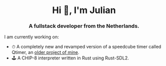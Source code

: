 <h1 align="center">Hi 👋, I'm Julian</h1>
<h3 align="center">A fullstack developer from the Netherlands.</h3>
<p>I am currently working on: </p>
<ul>
    <li>⏱ A completely new and revamped version of a speedcube timer called Qtimer, an <a href="https://github.com/julianollivieira/qtimer1">older project of mine</a>.</li>
    <li>🕹️ A CHIP-8 interpreter written in Rust using Rust-SDL2.</li>
</ul>
